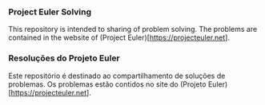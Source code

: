 ### Project Euler Solving

This repository is intended to sharing of problem solving. The problems are contained in the website of (Project Euler)[https://projecteuler.net].

### Resoluções do Projeto Euler

Este repositório é destinado ao compartilhamento de soluções de problemas. Os problemas estão contidos no site do (Projeto Euler)[https://projecteuler.net].
